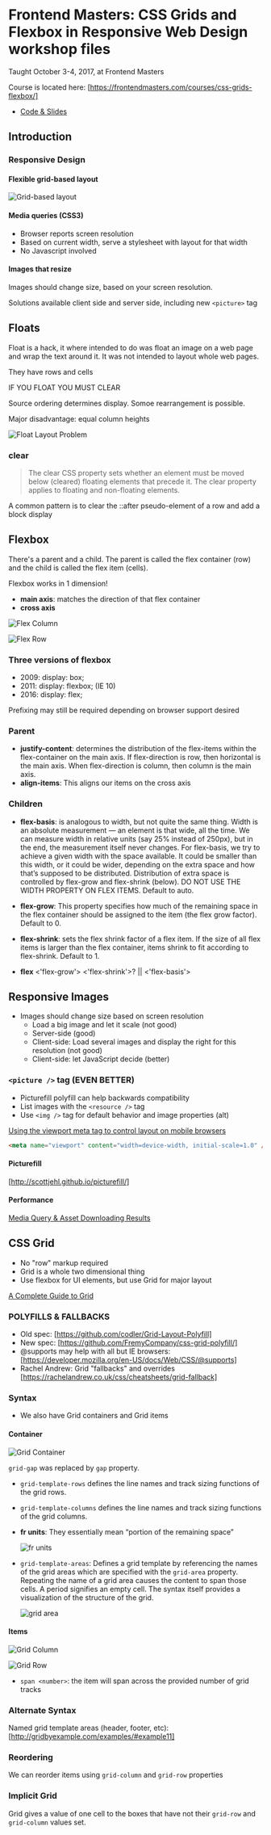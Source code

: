 # Frontend Masters: CSS Grids and Flexbox in Responsive Web Design workshop files

Taught October 3-4, 2017, at Frontend Masters

Course is located here: [https://frontendmasters.com/courses/css-grids-flexbox/]

- [Code & Slides](https://github.com/jen4web/fem-layout/)

## Introduction

### Responsive Design

#### Flexible grid-based layout

![Grid-based layout](images/GridBasedLayout.png)

#### Media queries (CSS3)

- Browser reports screen resolution
- Based on current width, serve a stylesheet with layout for that width
- No Javascript involved

#### Images that resize

Images should change size, based on your screen resolution.

Solutions available client side and server side, including new `<picture>` tag

## Floats

Float is a hack, it where intended to do was float an image on a web page and wrap the text around it. It was not intended to layout whole web pages.

They have rows and cells

IF YOU FLOAT YOU MUST CLEAR

Source ordering determines display. Somoe rearrangement is possible.

Major disadvantage: equal column heights

![Float Layout Problem](images/FloatLayoutProblem.png)

### clear

> The clear CSS property sets whether an element must be moved below (cleared) floating elements that precede it. The clear property applies to floating and non-floating elements.

A common pattern is to clear the ::after pseudo-element of a row and add a block display

## Flexbox

There's a parent and a child. The parent is called the flex container (row) and the child is called the flex item (cells).

Flexbox works in 1 dimension!

- **main axis**: matches the direction of that flex container
- **cross axis**

![Flex Column](images/FlexColumn.png)

![Flex Row](images/FlexRow.png)

### Three versions of flexbox

- 2009: display: box;
- 2011: display: flexbox; (IE 10)
- 2016: display: flex;

Prefixing may still be required depending on browser support desired

### Parent

- **justify-content**: determines the distribution of the flex-items within the flex-container on the main axis. If flex-direction is row, then horizontal is the main axis. When flex-direction is column, then column is the main axis.
- **align-items**: This aligns our items on the cross axis

### Children

- **flex-basis**: is analogous to width, but not quite the same thing. Width is an absolute measurement — an element is that wide, all the time. We can measure width in relative units (say 25% instead of 250px), but in the end, the measurement itself never changes. For flex-basis, we try to achieve a given width with the space available. It could be smaller than this width, or it could be wider, depending on the extra space and how that’s supposed to be distributed. Distribution of extra space is controlled by flex-grow and flex-shrink (below). DO NOT USE THE WIDTH PROPERTY ON FLEX ITEMS. Default to auto.

- **flex-grow**: This property specifies how much of the remaining space in the flex container should be assigned to the item (the flex grow factor). Default to 0.

- **flex-shrink**: sets the flex shrink factor of a flex item. If the size of all flex items is larger than the flex container, items shrink to fit according to flex-shrink. Default to 1.

- **flex** <'flex-grow'> <'flex-shrink'>? || <'flex-basis'>

## Responsive Images

- Images should change size based on screen resolution
  - Load a big image and let it scale (not good)
  - Server-side (good)
  - Client-side: Load several images and display the right for this resolution (not good)
  - Client-side: let JavaScript decide (better)

### `<picture />` tag (EVEN BETTER)

- Picturefill polyfill can help backwards compatibility
- List images with the `<resource />` tag
- Use `<img />` tag for default behavior and image properties (alt)

[Using the viewport meta tag to control layout on mobile browsers](https://developer.mozilla.org/en-US/docs/Web/HTML/Viewport_meta_tag)

```html
<meta name="viewport" content="width=device-width, initial-scale=1.0" />
```

#### Picturefill

[http://scottjehl.github.io/picturefill/]

#### Performance

[Media Query & Asset Downloading Results](https://timkadlec.com/2012/04/media-query-asset-downloading-results/)

## CSS Grid

- No "row" markup required
- Grid is a whole two dimensional thing
- Use flexbox for UI elements, but use Grid for major layout

[A Complete Guide to Grid](https://css-tricks.com/snippets/css/complete-guide-grid/)

### POLYFILLS & FALLBACKS

- Old spec: [https://github.com/codler/Grid-Layout-Polyfill]
- New spec: [https://github.com/FremyCompany/css-grid-polyfill/]
- @supports may help with all but IE browsers: [https://developer.mozilla.org/en-US/docs/Web/CSS/@supports]
- Rachel Andrew: Grid "fallbacks" and overrides [https://rachelandrew.co.uk/css/cheatsheets/grid-fallback]

### Syntax

- We also have Grid containers and Grid items

#### Container

![Grid Container](images/GridContainer.png)

`grid-gap` was replaced by `gap` property.

- `grid-template-rows` defines the line names and track sizing functions of the grid rows.
- `grid-template-columns` defines the line names and track sizing functions of the grid columns.
- **fr units**: They essentially mean “portion of the remaining space”

  ![fr units](images/frUnits.png)

- `grid-template-areas`: Defines a grid template by referencing the names of the grid areas which are specified with the `grid-area` property. Repeating the name of a grid area causes the content to span those cells. A period signifies an empty cell. The syntax itself provides a visualization of the structure of the grid.

  ![grid area](images/GridArea.png)

#### Items

![Grid Column](images/GridColumn.png)

![Grid Row](images/GridRow.png)

- `span <number>`: the item will span across the provided number of grid tracks

### Alternate Syntax

Named grid template areas (header, footer, etc): [http://gridbyexample.com/examples/#example11]

### Reordering

We can reorder items using `grid-column` and `grid-row` properties

### Implicit Grid

Grid gives a value of one cell to the boxes that have not their `grid-row` and `grid-column` values set.
